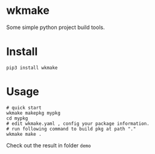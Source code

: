 # wkmake
Some simple python project build tools.

# Install
`pip3 install wkmake`

# Usage
```shell script
# quick start
wkmake makepkg mypkg
cd mypkg
# edit wkmake.yaml , config your package information.
# run following command to build pkg at path "."
wkmake make . 
```
Check out the result in folder `demo`